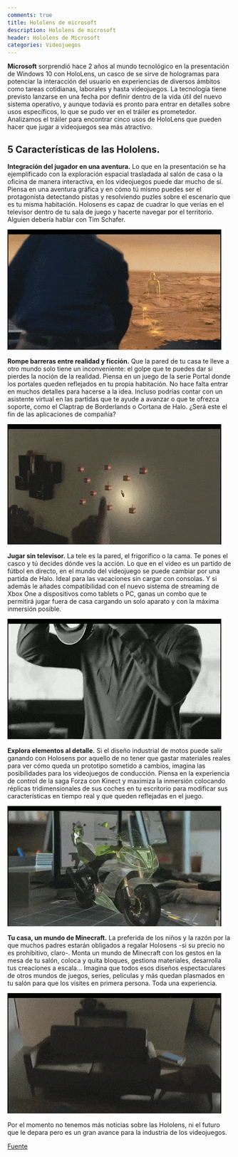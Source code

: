 ```yaml
---
comments: true
title: Hololens de microsoft
description: Hololens de microsoft
header: Hololens de Microsoft
categories: Videojuegos
---
```


**Microsoft** sorprendió hace 2 años al mundo tecnológico en la presentación de 
Windows 10 con HoloLens, un casco de se sirve de hologramas para potenciar 
la interacción del usuario en experiencias de diversos ámbitos como tareas 
cotidianas, laborales y hasta videojuegos. La tecnología tiene previsto 
lanzarse en una fecha por definir dentro de la vida útil del nuevo sistema operativo, 
y aunque todavía es pronto para entrar en detalles sobre usos específicos, 
lo que se pudo ver en el tráiler es prometedor. Analizamos el tráiler para 
encontrar cinco usos de HoloLens que pueden hacer que jugar a videojuegos sea más atractivo.

## 5 Características de las Hololens.

**Integración del jugador en una aventura.** Lo que en la presentación se ha 
ejemplificado con la exploración espacial trasladada al salón de casa o 
la oficina de manera interactiva, en los videojuegos puede dar mucho de sí. 
Piensa en una aventura gráfica y en cómo tú mismo puedes ser el protagonista 
detectando pistas y resolviendo puzles sobre el escenario que es tu misma habitación. 
Holosens es capaz de cuadrar lo que verías en el televisor dentro de tu sala de juego 
y hacerte navegar por el territorio. Alguien debería hablar con Tim Schafer.

![Hololens](../img/hologif1.gif "Hololens1")

**Rompe barreras entre realidad y ficción.** Que la pared de tu casa te lleve 
a otro mundo solo tiene un inconveniente: el golpe que te puedes dar si pierdes 
la noción de la realidad. Piensa en un juego de la serie Portal donde los portales 
queden reflejados en tu propia habitación. No hace falta entrar en muchos detalles 
para hacerse a la idea. Incluso podrías contar con un asistente virtual en las partidas 
que te ayude a avanzar o que te ofrezca soporte, como el Claptrap de Borderlands o Cortana de Halo.
¿Será este el fin de las aplicaciones de compañía?

![Hololens](../img/hologif2.gif "Hololens2")

**Jugar sin televisor.** La tele es la pared, el frigorífico o la cama. 
Te pones el casco y tú decides dónde ves la acción. Lo que en el vídeo 
es un partido de fútbol en directo, en el mundo del videojuego se puede 
cambiar por una partida de Halo. Ideal para las vacaciones sin cargar con consolas. 
Y si además le añades compatibilidad con el nuevo sistema de streaming de 
Xbox One a dispositivos como tablets o PC, ganas un combo que te permitirá 
jugar fuera de casa cargando un solo aparato y con la máxima inmersión posible. 

![Hololens](../img/hologif3.gif "Hololens3")

**Explora elementos al detalle.** Si el diseño industrial de motos puede 
salir ganando con Holosens por aquello de no tener que gastar materiales 
reales para ver cómo queda un prototipo sometido a cambios, imagina las 
posibilidades para los videojuegos de conducción. Piensa en la experiencia 
de control de la saga Forza con Kinect y maximiza la inmersión colocando 
réplicas tridimensionales de sus coches en tu escritorio para modificar 
sus características en tiempo real y que queden reflejadas en el juego.

![Hololens](../img/hologif4.gif "Hololens4")

**Tu casa, un mundo de Minecraft.** La preferida de los niños y la razón por 
la que muchos padres estarán obligados a regalar Holosens 
-si su precio no es prohibitivo, claro-. Monta un mundo de Minecraft 
con los gestos en la mesa de tu salón, coloca y quita bloques, 
gestiona materiales, desarrolla tus creaciones a escala... Imagina 
que todos esos diseños espectaculares de otros mundos de juegos, series, 
películas y más quedan plasmados en tu salón para que los visites en primera persona. 
Toda una experiencia.

![Hololens](../img/hologif5.gif "Hololens5")

Por el momento no tenemos más noticias sobre las Hololens, ni el futuro que le depara
pero es un gran avance para la industria de los videojuegos.

[Fuente](http://www.meristation.com/noticias/hololens-cinco-usos-de-hologramas-en-videojuegos/2036261 "Fuente")
